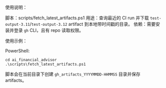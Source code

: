 使用说明：

脚本：scripts/fetch_latest_artifacts.ps1
用途：查询最近的 CI run 并下载 `test-output-3.11`/`test-output-3.12` artifact 到本地带时间戳的目录。
依赖：需要安装并登录 `gh` CLI，且有 repo 读取权限。

使用示例：

PowerShell:

    cd ai_financial_advisor
    .\scripts\fetch_latest_artifacts.ps1

脚本会在当前目录下创建 `gh_artifacts_YYYYMMDD-HHMMSS` 目录并保存 artifacts。
